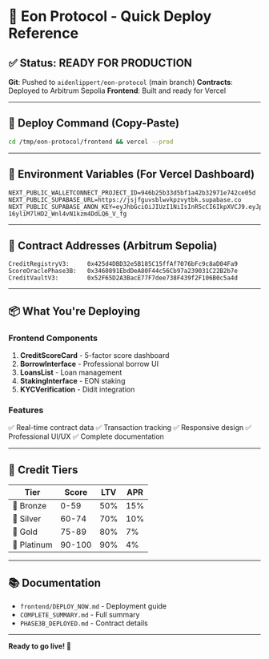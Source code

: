# 🚀 Eon Protocol - Quick Deploy Reference

## ✅ Status: READY FOR PRODUCTION

**Git**: Pushed to `aidenlippert/eon-protocol` (main branch)
**Contracts**: Deployed to Arbitrum Sepolia
**Frontend**: Built and ready for Vercel

---

## 🎯 Deploy Command (Copy-Paste)

```bash
cd /tmp/eon-protocol/frontend && vercel --prod
```

---

## 🔑 Environment Variables (For Vercel Dashboard)

```
NEXT_PUBLIC_WALLETCONNECT_PROJECT_ID=946b25b33d5bf1a42b32971e742ce05d
NEXT_PUBLIC_SUPABASE_URL=https://jsjfguvsblwvkpzvytbk.supabase.co
NEXT_PUBLIC_SUPABASE_ANON_KEY=eyJhbGciOiJIUzI1NiIsInR5cCI6IkpXVCJ9.eyJpc3MiOiJzdXBhYmFzZSIsInJlZiI6ImpzamZndXZzYmx3dmtwenZ5dGJrIiwicm9sZSI6ImFub24iLCJpYXQiOjE3NTkzODUyODgsImV4cCI6MjA3NDk2MTI4OH0.XcELLwh1s-16yliM7lHD2_Wnl4vN1kzm4DdLQ6_V_fg
```

---

## 🔗 Contract Addresses (Arbitrum Sepolia)

```
CreditRegistryV3:     0x425d4DBD32e5B185C15ffAf7076bFc9c8aD04Fa9
ScoreOraclePhase3B:   0x3460891EbdDeA80F44c56Cb97a239031C22B2b7e
CreditVaultV3:        0x52F65D2A3BacE77F7dee738F439f2F106B0c5a4d
```

---

## 📦 What You're Deploying

### Frontend Components
1. **CreditScoreCard** - 5-factor score dashboard
2. **BorrowInterface** - Professional borrow UI
3. **LoansList** - Loan management
4. **StakingInterface** - EON staking
5. **KYCVerification** - Didit integration

### Features
✅ Real-time contract data
✅ Transaction tracking
✅ Responsive design
✅ Professional UI/UX
✅ Complete documentation

---

## 🎯 Credit Tiers

| Tier | Score | LTV | APR |
|------|-------|-----|-----|
| 🥉 Bronze | 0-59 | 50% | 15% |
| 🥈 Silver | 60-74 | 70% | 10% |
| 🥇 Gold | 75-89 | 80% | 7% |
| 💎 Platinum | 90-100 | 90% | 4% |

---

## 📚 Documentation

- `frontend/DEPLOY_NOW.md` - Deployment guide
- `COMPLETE_SUMMARY.md` - Full summary
- `PHASE3B_DEPLOYED.md` - Contract details

---

**Ready to go live! 🚀**
